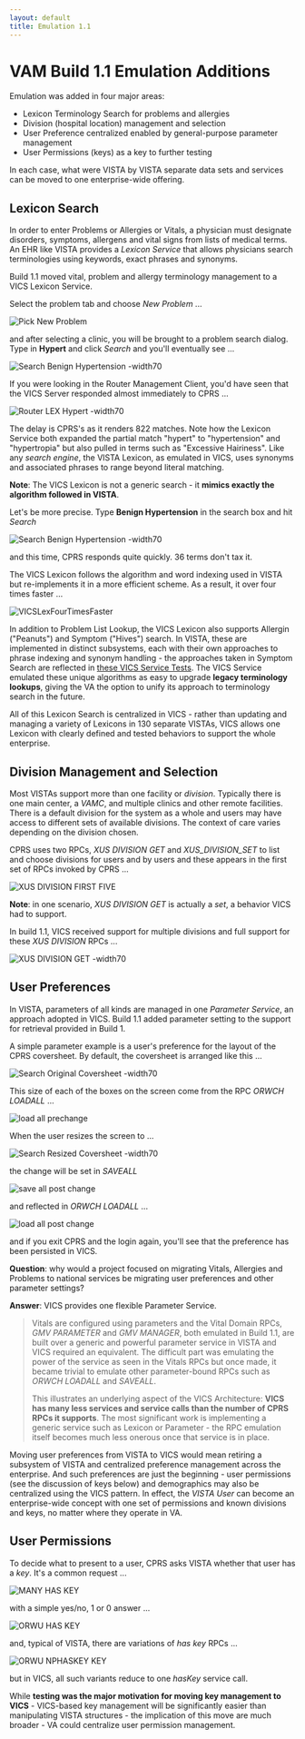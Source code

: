 ```yaml
---
layout: default
title: Emulation 1.1 
---
```


# VAM Build 1.1 Emulation Additions 

Emulation was added in four major areas:
  * Lexicon Terminology Search for problems and allergies
  * Division (hospital location) management and selection
  * User Preference centralized enabled by general-purpose parameter management
  * User Permissions (keys) as a key to further testing
  
In each case, what were VISTA by VISTA separate data sets and services can be moved to one enterprise-wide offering.
  
## Lexicon Search

In order to enter Problems or Allergies or Vitals, a physician must designate disorders, symptoms, allergens and vital signs from lists of medical terms. An EHR like VISTA provides a _Lexicon Service_ that allows physicians search terminologies using keywords, exact phrases and synonyms. 

Build 1.1 moved vital, problem and allergy terminology management to a VICS Lexicon Service.

Select the problem tab and choose _New Problem_ ...

![Pick New Problem](highlightImages/PickNewProblem.png)

and after selecting a clinic, you will be brought to a problem search dialog. Type in __Hypert__ and click _Search_ and you'll eventually see ...

![Search Benign Hypertension -width70](highlightImages/SearchResponseHypert.png)

If you were looking in the Router Management Client, you'd have seen that the VICS Server responded almost immediately to CPRS ...

![Router LEX Hypert -width70](highlightImages/RM_LEX_HYPERT.png)

The delay is CPRS's as it renders 822 matches. Note how the Lexicon Service both expanded the partial match "hypert" to "hypertension" and "hypertropia" but also pulled in terms such as "Excessive Hairiness". Like any _search engine_, the VISTA Lexicon, as emulated in VICS, uses synonyms and associated phrases to range beyond literal matching. 

__Note__: The VICS Lexicon is not a generic search - it __mimics exactly the algorithm followed in VISTA__. 

Let's be more precise. Type __Benign Hypertension__ in the search box and hit _Search_

![Search Benign Hypertension -width70](highlightImages/SearchResponseBenignHypertension.png)

and this time, CPRS responds quite quickly. 36 terms don't tax it.

The VICS Lexicon follows the algorithm and word indexing used in VISTA but re-implements it in a more efficient scheme. As a result, it over four times faster ...

![VICSLexFourTimesFaster](highlightImages/VICSLexFourTimesFaster.png)

In addition to Problem List Lookup, the VICS Lexicon also supports Allergin ("Peanuts") and Symptom ("Hives") search. In VISTA, these are implemented in distinct subsystems, each with their own approaches to phrase indexing and synonym handling - the approaches taken in Symptom Search are reflected in [these VICS Service Tests](https://github.com/vistadataproject/VICSServer/blob/master/services/tests/lookupSymptoms-spec.js). The VICS Service emulated these unique algorithms as easy to upgrade __legacy terminology lookups__, giving the VA the option to unify its approach to terminology search in the future.

All of this Lexicon Search is centralized in VICS - rather than updating and managing a variety of Lexicons in 130 separate VISTAs, VICS allows one Lexicon with clearly defined and tested behaviors to support the whole enterprise.

## Division Management and Selection

Most VISTAs support more than one facility or _division_. Typically there is one main center, a _VAMC_, and multiple clinics and other remote facilities. There is a default division for the system as a whole and users may have access to different sets of available divisions. The context of care varies depending on the division chosen.

CPRS uses two RPCs, _XUS DIVISION GET_ and _XUS_DIVISION_SET_ to list and choose divisions for users and by users and these appears in the first set of RPCs invoked by CPRS ...

![XUS DIVISION FIRST FIVE](highlightImages/RM_1_First8_Division.png)

__Note__: in one scenario, _XUS DIVISION GET_ is actually a _set_, a behavior VICS had to support.

In build 1.1, VICS received support for multiple divisions and full support for these _XUS DIVISION_ RPCs ...

![XUS DIVISION GET -width70](highlightImages/RM_XUS_DIVISION_GET.png)

## User Preferences

In VISTA, parameters of all kinds are managed in one _Parameter Service_, an approach adopted in VICS. Build 1.1 added parameter setting to the support for retrieval provided in Build 1.

A simple parameter example is a user's preference for the layout of the CPRS coversheet. By default, the coversheet is arranged like this ...

![Search Original Coversheet -width70](highlightImages/CoversheetOriginalSize.png)

This size of each of the boxes on the screen come from the RPC _ORWCH LOADALL_ ...

![load all prechange](highlightImages/LOADALL-PRECHANGE.png)

When the user resizes the screen to ...

![Search Resized Coversheet -width70](highlightImages/CoversheetResized.png)

the change will be set in _SAVEALL_ 

![save all post change](highlightImages/SAVEALL-POSTCHANGE.png)

and reflected in _ORWCH LOADALL_ ...

![load all post change](highlightImages/LOADALL-POSTCHANGE.png)

and if you exit CPRS and the login again, you'll see that the preference has been persisted in VICS.

__Question__: why would a project focused on migrating Vitals, Allergies and Problems to national services be migrating user preferences and other parameter settings? 

__Answer__: VICS provides one flexible Parameter Service.

> Vitals are configured using parameters and the Vital Domain RPCs, _GMV PARAMETER_ and _GMV MANAGER_, both emulated in Build 1.1, are built over a generic and powerful parameter service in VISTA and VICS required an equivalent. The difficult part was emulating the power of the service as seen in the Vitals RPCs but once made, it became trivial to emulate other parameter-bound RPCs such as _ORWCH LOADALL_ and _SAVEALL_. 
>
> This illustrates an underlying aspect of the VICS Architecture: __VICS has many less services and service calls than the number of CPRS RPCs it supports__. The most significant work is implementing a generic service such as Lexicon or Parameter - the RPC emulation itself becomes much less onerous once that service is in place.

Moving user preferences from VISTA to VICS would mean retiring a subsystem of VISTA and centralized preference management across the enterprise. And such preferences are just the beginning - user permissions (see the discussion of keys below) and demographics may also be centralized using the VICS pattern. In effect, the _VISTA User_ can become an enterprise-wide concept with one set of permissions and known divisions and keys, no matter where they operate in VA.

## User Permissions

To decide what to present to a user, CPRS asks VISTA whether that user has a _key_. It's a common request ...

![MANY HAS KEY](highlightImages/HasKeyMany.png)

with a simple yes/no, 1 or 0 answer ...

![ORWU HAS KEY](highlightImages/RM_ORWU_HASKEY.png)

and, typical of VISTA, there are variations of _has key_ RPCs ...

![ORWU NPHASKEY KEY](highlightImages/RM_ORWU_NPHASKEY.png)

but in VICS, all such variants reduce to one _hasKey_ service call.

While __testing was the major motivation for moving key management to VICS__ - VICS-based key management will be significantly easier than manipulating VISTA structures - the implication of this move are much broader - VA could centralize user permission management.